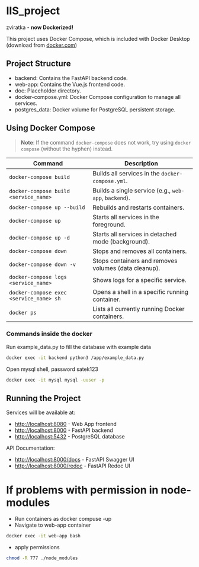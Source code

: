 # IIS_project
zviratka - **now Dockerized!**

This project uses Docker Compose, which is included with Docker Desktop (download from [docker.com](https://www.docker.com/products/docker-desktop/))

## Project Structure

- backend: Contains the FastAPI backend code.
- web-app: Contains the Vue.js frontend code.
- doc: Placeholder directory.
- docker-compose.yml: Docker Compose configuration to manage all services.
- postgres_data: Docker volume for PostgreSQL persistent storage.

## Using Docker Compose
> **Note**: If the command `docker-compose` does not work, try using `docker compose` (without the hyphen) instead.

| Command                                | Description                                           |
|----------------------------------------|-------------------------------------------------------|
| `docker-compose build`                 | Builds all services in the `docker-compose.yml`.      |
| `docker-compose build <service_name>`  | Builds a single service (e.g., `web-app`, `backend`). |
| `docker-compose up --build`            | Rebuilds and restarts containers.                     |
| `docker-compose up`                    | Starts all services in the foreground.                |
| `docker-compose up -d`                 | Starts all services in detached mode (background).    |
| `docker-compose down`                  | Stops and removes all containers.                     |
| `docker-compose down -v`               | Stops containers and removes volumes (data cleanup).  |
| `docker-compose logs <service_name>`   | Shows logs for a specific service.                    |
| `docker-compose exec <service_name> sh`| Opens a shell in a specific running container.        |
| `docker ps`                            | Lists all currently running Docker containers.        |

### Commands inside the docker
Run example_data.py to fill the database with example data
```bash
docker exec -it backend python3 /app/example_data.py
```

Open mysql shell, password satek123
```bash
docker exec -it mysql mysql -uuser -p
```

## Running the Project

Services will be available at:
- [http://localhost:8080](http://localhost:8080) - Web App frontend
- [http://localhost:8000](http://localhost:8000) - FastAPI backend
- [http://localhost:5432](http://localhost:5432) - PostgreSQL database

API Documentation:
- [http://localhost:8000/docs](http://localhost:8000/docs) - FastAPI Swagger UI
- [http://localhost:8000/redoc](http://localhost:8000/redoc) - FastAPI Redoc UI

# If problems with permission in node-modules
- Run containers as docker compuse -up
- Navigate to web-app container
```bash
docker exec -it web-app bash
```
- apply permissions
```bash
chmod -R 777 ./node_modules
```
